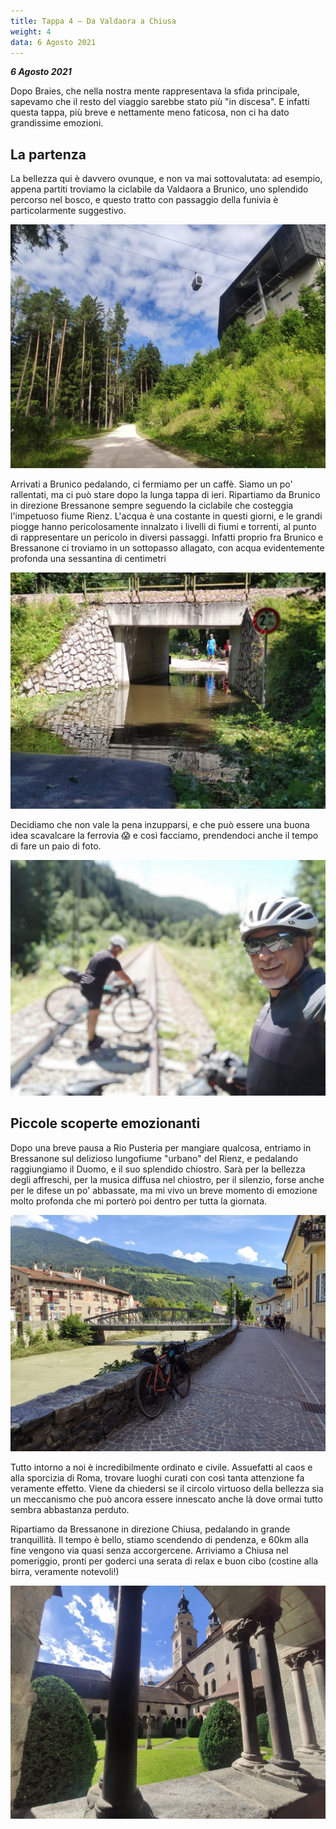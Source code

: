 ```yaml
---
title: Tappa 4 – Da Valdaora a Chiusa
weight: 4
data: 6 Agosto 2021
---
```

***6 Agosto 2021***

Dopo Braies, che nella nostra mente rappresentava la sfida principale, sapevamo che il resto del viaggio sarebbe stato più "in discesa". E infatti questa tappa, più breve e nettamente meno faticosa, non ci ha dato grandissime emozioni. 
## La partenza
La bellezza qui è davvero ovunque, e non va mai sottovalutata: ad esempio, appena partiti troviamo la ciclabile da Valdaora a Brunico, uno splendido percorso nel bosco, e questo tratto con passaggio della funivia è particolarmente suggestivo.

![alt](t4-01-1024x768.jpg)

Arrivati a Brunico pedalando, ci fermiamo per un caffè. Siamo un po' rallentati, ma ci può stare dopo la lunga tappa di ieri. Ripartiamo da Brunico in direzione Bressanone sempre seguendo la ciclabile che costeggia l'impetuoso fiume Rienz. L'acqua è una costante in questi giorni, e le grandi piogge hanno pericolosamente innalzato i livelli di fiumi e torrenti, al punto di rappresentare un pericolo in diversi passaggi. Infatti proprio fra Brunico e Bressanone ci troviamo in un sottopasso allagato, con acqua evidentemente profonda una sessantina di centimetri

![alt](t4-02-1024x768.jpg)

Decidiamo che non vale la pena inzupparsi, e che può essere una buona idea scavalcare la ferrovia 😱 e così facciamo, prendendoci anche il tempo di fare un paio di foto.

![alt](t4-03-1024x768.jpg)

## Piccole scoperte emozionanti
Dopo una breve pausa a Rio Pusteria per mangiare qualcosa, entriamo in Bressanone sul delizioso lungofiume "urbano" del Rienz, e pedalando raggiungiamo il Duomo, e il suo splendido chiostro. Sarà per la bellezza degli affreschi, per la musica diffusa nel chiostro, per il silenzio, forse anche per le difese un po' abbassate, ma mi vivo un breve momento di emozione molto profonda che mi porterò poi dentro per tutta la giornata. 

![alt](t4-04-1024x768.jpg) 

Tutto intorno a noi è incredibilmente ordinato e civile. Assuefatti al caos e alla sporcizia di Roma, trovare luoghi curati con così tanta attenzione fa veramente effetto. Viene da chiedersi se il circolo virtuoso della bellezza sia un meccanismo che può ancora essere innescato anche là dove ormai tutto sembra abbastanza perduto. 

Ripartiamo da Bressanone in direzione Chiusa, pedalando in grande tranquillità. Il tempo è bello, stiamo scendendo di pendenza, e 60km alla fine vengono via quasi senza accorgercene. Arriviamo a Chiusa nel pomeriggio, pronti per goderci una serata di relax e buon cibo (costine alla birra, veramente notevoli!)

![alt](t4-05-1024x768.jpg)